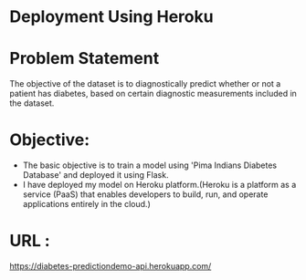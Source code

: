 # Deployment Using Heroku

# Problem Statement

The objective of the dataset is to diagnostically predict whether or not a patient has diabetes, based on certain diagnostic measurements included in the dataset.

# Objective: 
* The basic objective is to train a model using 'Pima Indians Diabetes Database' and deployed it using Flask.
* I have deployed my model on Heroku platform.(Heroku is a platform as a service (PaaS) that enables developers to build, run, and operate applications entirely in the cloud.)


# URL : 
https://diabetes-predictiondemo-api.herokuapp.com/
